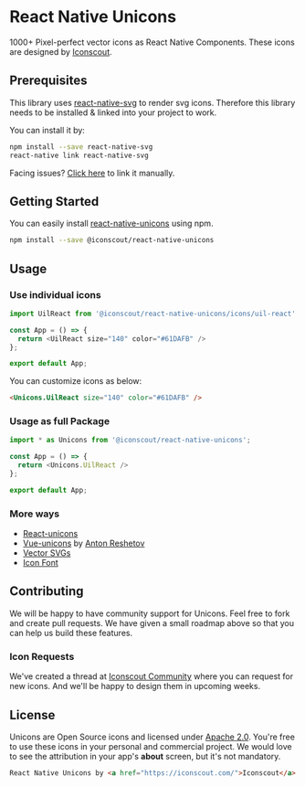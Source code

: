 # React Native Unicons

1000+ Pixel-perfect vector icons as React Native Components. These icons are designed by [Iconscout](https://iconscout.com).

## Prerequisites
This library uses [react-native-svg](https://github.com/react-native-community/react-native-svg) to render svg icons. Therefore this library needs to be installed & linked into your project to work.

You can install it by:
```bash
npm install --save react-native-svg
react-native link react-native-svg
```
Facing issues? [Click here](https://github.com/react-native-community/react-native-svg) to link it manually.

## Getting Started
You can easily install [react-native-unicons](https://iconscout.com/unicons) using npm.
```bash
npm install --save @iconscout/react-native-unicons
```
## Usage
### Use individual icons
```js
import UilReact from '@iconscout/react-native-unicons/icons/uil-react'

const App = () => {
  return <UilReact size="140" color="#61DAFB" />
};

export default App;
````

You can customize icons as below:
```html
<Unicons.UilReact size="140" color="#61DAFB" />
```

### Usage as full Package
```js
import * as Unicons from '@iconscout/react-native-unicons';

const App = () => {
  return <Unicons.UilReact />
};

export default App;
````

### More ways
- [React-unicons](https://github.com/Iconscout/react-unicons)
- [Vue-unicons](https://github.com/antonreshetov/vue-unicons) by [Anton Reshetov](https://github.com/antonreshetov)
- [Vector SVGs](https://iconscout.com/unicons)
- [Icon Font](https://github.com/Iconscout/unicons)

## Contributing
We will be happy to have community support for Unicons. Feel free to fork and create pull requests. We have given a small roadmap above so that you can help us build these features.

### Icon Requests
We've created a thread at [Iconscout Community](https://discuss.iconscout.com/new-topic?title=Icon%20Request:%20%3Cicon%3E&body=Hey%20there,%20%3Cicon%3E%20will%20be%20great%20fit%20for%20Unicons.%20I%20would%20love%20to%20use%20it!&category=Unicons&tags=requests) where you can request for new icons. And we'll be happy to design them in upcoming weeks.

## License
Unicons are Open Source icons and licensed under [Apache 2.0](https://www.apache.org/licenses/LICENSE-2.0.txt). You're free to use these icons in your personal and commercial project. We would love to see the attribution in your app's **about** screen, but it's not mandatory.
```html
React Native Unicons by <a href="https://iconscout.com/">Iconscout</a>
```